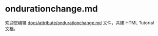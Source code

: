ondurationchange.md
===

欢迎您编辑 <a target="__blank" href="https://github.com/jaywcjlove/html-tutorial/blob/master/docs/attribute/ondurationchange.md">docs/attribute/ondurationchange.md</a> 文件，共建 HTML Tutorial 文档。
